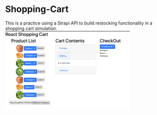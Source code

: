 # Shopping-Cart

This is a practice using a Strapi API to build restocking functionality in a shopping cart simulation. 
<img src="ShoppingCartRestockPic.png" width="400"/>
